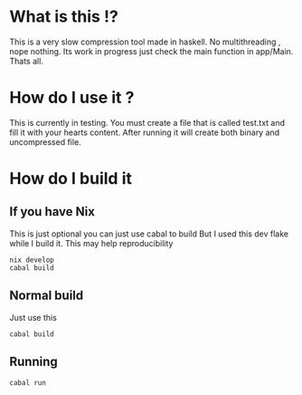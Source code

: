 # What is this !?
This is a very slow compression tool made in haskell.
No multithreading , nope nothing.
Its work in progress just check the main function in app/Main.
Thats all.

# How do I use it ?
This is currently in testing.
You must create a file that is called test.txt and fill it with your hearts content.
After running it will create both binary and uncompressed file.

# How do I build it
## If you have Nix
This is just optional you can just use cabal to build
But I used this dev flake while I build it. This may help reproducibility
```
nix develop
cabal build
```
## Normal build
Just use this
```
cabal build
```
## Running 
```
cabal run
```
